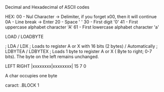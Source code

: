 
Decimal and Hexadecimal of ASCII codes

HEX:
00 - Nul Character -> Delimiter, if you forget x00, then it will continue
0A - Line break -> Enter
20 - Space ' '
30 - First digit '0'
41 - First uppercase alphabet character 'A'
61 - First lowercase alphabet character 'a'

LOAD / LOADBYTE

; LDA / LDX ; Loads to register A or X with 16 bits (2 bytes) / Automatically
; LDBYTEA / LDBYTEX ; Loads 1 byte to register A or X ( Byte to right; 0-7 bits). The byte on the left remains unchanged.

  LEFT      RIGHT
|xxxxxxxx|xxxxxxxx|
15       7        0

A char occupies one byte

caract: .BLOCK 1

